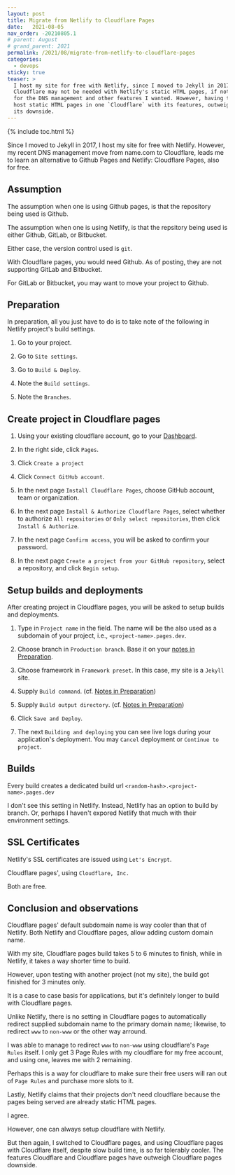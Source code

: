 ```yaml
---
layout: post
title: Migrate from Netlify to Cloudflare Pages
date:   2021-08-05
nav_order: -20210805.1
# parent: August
# grand_parent: 2021
permalink: /2021/08/migrate-from-netlify-to-cloudflare-pages
categories:
  - devops
sticky: true
teaser: >
  I host my site for free with Netlify, since I moved to Jekyll in 2017.
  Cloudflare may not be needed with Netlify's static HTML pages, if not
  for the DNS management and other features I wanted. However, having to
  host static HTML pages in one `Cloudflare` with its features, outweigh
  its downside.
---
```


{% include toc.html %}

Since I moved to Jekyll in 2017, I host my site for free with Netlify.
However, my recent DNS management move from name.com to Cloudflare, leads
me to learn an alternative to Github Pages and Netlify: Cloudflare Pages,
also for free.

## Assumption

The assumption when one is using Github pages, is that the repository
being used is Github.

The assumption when one is using Netlify, is that the repsitory being
used is either Github, GitLab, or Bitbucket.

Either case, the version control used is `git`.

With Cloudflare pages, you would need Github. As of posting, they are not
supporting GitLab and Bitbucket.

For GitLab or Bitbucket, you may want to move your project to Github.

## Preparation

In preparation, all you just have to do is to take note of the following
in Netlify project's build settings.

1. Go to your project.

2. Go to `Site settings`.

3. Go to `Build & Deploy`.

4. Note the `Build settings`.

5. Note the `Branches`.

## Create project in Cloudflare pages

1. Using your existing cloudflare account, go to your [Dashboard](https://dash.cloudflare.com/).

2. In the right side, click `Pages`.

3. Click `Create a project`

4. Click `Connect GitHub account`.

5. In the next page `Install Cloudflare Pages`, choose GitHub account,
team or organization.

6. In the next page `Install & Authorize Cloudflare Pages`, select
whether to authorize `All repositories` or `Only select repositories`,
then click `Install & Authorize`.

7. In the next page `Confirm access`, you will be asked to confirm your
password.

8. In the next page `Create a project from your GitHub repository`,
select a repository, and click `Begin setup`.

## Setup builds and deployments

After creating project in Cloudflare pages, you will be asked to setup
builds and deployments.

1. Type in `Project name` in the field. The name will be the also used as
a subdomain of your project, i.e., `<project-name>.pages.dev`.

2. Choose branch in `Production branch`. Base it on your [notes in
Preparation](#preparation).

3. Choose framework in `Framework preset`. In this case, my site is a
`Jekyll` site.

4. Supply `Build command`. (cf. [Notes in Preparation](#preparation))

5. Supply `Build output directory`. (cf. [Notes in
Preparation](#preparation))

6. Click `Save and Deploy`.

7. The next `Building and deploying` you can see live logs during
your application's deployment. You may `Cancel` deployment or `Continue
to project`.

## Builds

Every build creates a dedicated build url
`<random-hash>.<project-name>.pages.dev`

I don't see this setting in Netlify. Instead, Netlify has an option to
build by branch. Or, perhaps I haven't expored Netlify that much with
their environment settings.

## SSL Certificates

Netlify's SSL certificates are issued using `Let's Encrypt`.

Cloudflare pages', using `Cloudflare, Inc.`

Both are free.

## Conclusion and observations

Cloudflare pages' default subdomain name is way cooler than that of
Netlify. Both Netlify and Cloudflare pages, allow adding custom domain
name.

With my site, Cloudflare pages build takes 5 to 6 minutes to finish,
while in Netlify, it takes a way shorter time to build.

However, upon testing with another project (not my site), the build got
finished for 3 minutes only.

It is a case to case basis for applications, but it's definitely longer
to build with Cloudflare pages.

Unlike Netlify, there is no setting in Cloudflare pages to
automatically redirect supplied subdomain name to the primary domain
name; likewise, to redirect `www` to `non-www` or the other way arround.

I was able to manage to redirect `www` to `non-www` using cloudflare's
`Page Rules` itself. I only get 3 Page Rules with my cloudflare for my
free account, and using one, leaves me with 2 remaining.

Perhaps this is a way for cloudflare to make sure their free users will
ran out of `Page Rules` and purchase more slots to it.

Lastly, Netlify claims that their projects don't need cloudflare because
the pages being served are already static HTML pages.

I agree.

However, one can always setup cloudflare with Netlify.

But then again, I switched to Cloudflare pages, and using Cloudflare
pages with Cloudflare itself, despite slow build time, is so far
tolerably cooler. The features Cloudflare and Cloudflare pages have
outweigh Cloudflare pages downside.
